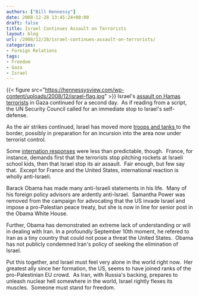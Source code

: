 ```yaml
---
authors: ["Bill Hennessy"]
date: 2008-12-28 13:45:24+00:00
draft: false
title: Israel Continues Assault on Terrorists
layout: blog
url: /2008/12/28/israel-continues-assault-on-terrorists/
categories:
- Foreign Relations
tags:
- Freedom
- Gaza
- Israel
---
```


{{< figure src="https://hennessysview.com/wp-content/uploads/2008/12/israel-flag.jpg" >}}
Israel's [assault on Hamas terrorists](https://www.reuters.com/article/topNews/idUSLS69391620081228?sp=true) in Gaza continued for a second day.  As if reading from a script, the UN Security Council called for an immediate stop to Israel's self-defense.  

As the air strikes continued, Israel has moved more [troops and tanks ](https://haaretz.com/hasen/spages/1050410.html)to the border, possibly in preparation for an incursion into the area now under terrorist control.

Some [internation responses](https://www.alertnet.org/thenews/newsdesk/LR167601.htm) were less than predictable, though.  France, for instance, demands first that the terrorists stop pitching rockets at Israeli school kids, then that Israel stop its air assault.  Fair enough, but few say that.  Except for France and the United States, international reaction is wholly anti-Israeli.  

Barack Obama has made many anti-Israeli statements in his life.  Many of his foreign policy advisors are ardently anti-Israel.  Samantha Power was removed from the campaign for advocating that the US invade Israel and impose a pro-Palestian peace treaty, but she is now in line for senior post in the Obama White House.

Further, Obama has demonstrated an extreme lack of understanding or will in dealing with Iran. In a profoundly September 10th moment, he refered to Iran as a tiny country that could not pose a threat the United States.  Obama has not publicly condemned Iran's policy of seeking the elimination of Israel.  

Put this together, and Israel must feel very alone in the world right now.  Her greatest ally since her formation, the US, seems to have joined ranks of the pro-Palestinian EU crowd.  As Iran, with Russia's backing, prepares to unleash nuclear hell somewhere in the world, Israel rightly flexes its muscles.  Someone must stand for freedom.
